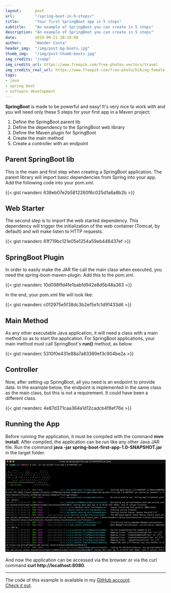 ```yaml
---
layout:      post
url:         "/spring-boot-in-5-steps/"
title:       "Your first SpringBoot app in 5 steps"
subtitle:    "An example of SpringBoot you can create in 5 steps"
description: "An example of SpringBoot you can create in 5 steps"
date:        2019-09-21 20:18:00
author:      "Wander Costa"
header_img:  "/img/post-bg-boots.jpg"
thumb_img:   "/img/post-thumb-boots.jpg"
img_credits: "jcomp"
img_credits_url: https://www.freepik.com/free-photos-vectors/travel
img_credits_real_url: https://www.freepik.com/free-photo/hiking-female-boots_3709511.htm#page=8&query=boot&position=38
tags:
- java
- spring boot
- software development
---
```


**SpringBoot** is made to be powerful and easy! It's very nice to work with and you will need only these 5 steps for your first app in a Maven project:

1. Define the SpringBoot parent lib
2. Define the dependency to the SpringBoot web library
3. Define the Maven plugin for SpringBoot
4. Create the main method
5. Create a controller with an endpoint

## Parent SpringBoot lib

This is the main and first step when creating a SpringBoot application. The parent library will import basic dependencies from Spring into your app. Add the following code into your pom.xml.

{{< gist rwanderc 638eb07e2b5812260f6c025d1a6a8b2b >}}

## Web Starter

The second step is to import the web started dependency. This dependency will trigger the initialization of the web container (Tomcat, by default) and will make listen to HTTP requests.

{{< gist rwanderc 61f719bc121e05e1254a59eb448437ef >}}

## SpringBoot Plugin

In order to easily make the JAR file call the main class when executed, you need the spring-boot-maven-plugin. Add this to the pom.xml.

{{< gist rwanderc 10d098ffd4fe1babfd942e8d5b48a363 >}}

In the end, your pom.xml file will look like:

{{< gist rwanderc c012975e5f38dc3b2ef5e1c1d91433d6 >}}

## Main Method

As any other executable Java application, it will need a class with a main method so as to start the application. For SpringBoot applications, your main method must call SpringBoot's **run()** method, as below.

{{< gist rwanderc 5310f0e431e88a7a83389ef3c904be2a >}}

## Controller

Now, after setting up SpringBoot, all you need is an endpoint to provide data. In the example below, the endpoint is implemented in the same class as the main class, but this is not a requirement. It could have been a different class.

{{< gist rwanderc 4e87d371caa364a1d12cadcb4f8ef76e >}}

## Running the App

Before running the application, it must be compiled with the command **mvn install**. After compiled, the application can be run like any other Java JAR file. Run the command **java -jar spring-boot-first-app-1.0-SNAPSHOT.jar** in the target folder.

![img/spring-boot-startup-screen.png](/img/spring-boot-startup-screen.png)

And now the application can be accessed via the browser or via the curl command **curl http://localhost:8080**.

---

The code of this example is available in my [GitHub account][github].<br>
[Check it out][code-example].

[code-example]:https://github.com/rwanderc/examples/tree/master/spring-boot/spring-boot-first-app
[github]:https://github.com/rwanderc